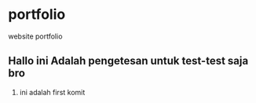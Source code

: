 # portfolio
website portfolio
## Hallo ini Adalah pengetesan untuk test-test saja bro  
1. ini adalah first komit
